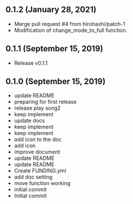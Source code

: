 ## 0.1.2 (January 28, 2021)
  - Merge pull request #4 from hirohashi/patch-1
  - Modification of change_mode_to_full function.

## 0.1.1 (September 15, 2019)

- Release v0.1.1


## 0.1.0 (September 15, 2019)
  - update README
  - preparing for first release
  - release play song2
  - keep implement
  - update docs
  - keep implement
  - keep implement
  - add icon to the doc
  - add icon
  - improve document
  - update README
  - update README
  - Create FUNDING.yml
  - add doc setting
  - move function working
  - initial commit
  - Initial commit

